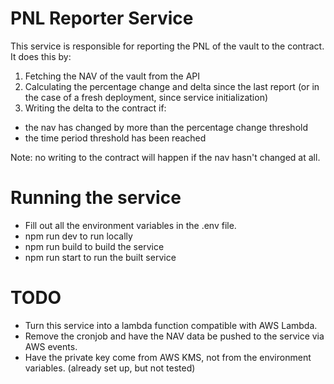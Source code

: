 # PNL Reporter Service

This service is responsible for reporting the PNL of the vault to the contract. It does this by:
1. Fetching the NAV of the vault from the API
2. Calculating the percentage change and delta since the last report (or in the case of a fresh deployment, since service initialization)
3. Writing the delta to the contract if:
- the nav has changed by more than the percentage change threshold
- the time period threshold has been reached

Note: no writing to the contract will happen if the nav hasn't changed at all.

# Running the service
- Fill out all the environment variables in the .env file.
- npm run dev to run locally
- npm run build to build the service
- npm run start to run the built service

# TODO
- Turn this service into a lambda function compatible with AWS Lambda.
- Remove the cronjob and have the NAV data be pushed to the service via AWS events.
- Have the private key come from AWS KMS, not from the environment variables. (already set up, but not tested)